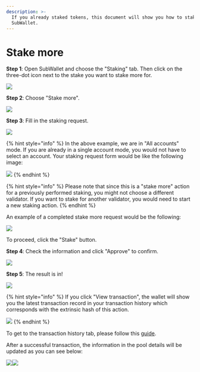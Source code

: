```yaml
---
description: >-
  If you already staked tokens, this document will show you how to stake more on
  SubWallet.
---
```


# Stake more

**Step 1**: Open SubWallet and choose the "Staking" tab. Then click on the three-dot icon next to the stake you want to stake more for.

![](<../../../.gitbook/assets/image (326).png>)



**Step 2**: Choose "Stake more".

![](<../../../.gitbook/assets/image (189) (1) (1).png>)





**Step 3**: Fill in the staking request.

![](<../../../.gitbook/assets/image (383).png>)

{% hint style="info" %}
In the above example, we are in "All accounts" mode. If you are already in a single account mode, you would not have to select an account. Your staking request form would be like the following image:

![](<../../../.gitbook/assets/image (163) (2).png>)
{% endhint %}

{% hint style="info" %}
Please note that since this is a "stake more" action for a previously performed staking, you might not choose a different validator. If you want to stake for another validator, you would need to start a new staking action.&#x20;
{% endhint %}

An example of a completed stake more request would be the following:

![](<../../../.gitbook/assets/image (330).png>)

To proceed, click the "Stake" button.



**Step 4**: Check the information and click "Approve" to confirm.

![](<../../../.gitbook/assets/image (58) (1) (1) (1).png>)



**Step 5**: The result is in!

![](<../../../.gitbook/assets/image (67) (1) (1).png>)

{% hint style="info" %}
If you click "View transaction", the wallet will show you the latest transaction record in your transaction history which corresponds with the extrinsic hash of this action.&#x20;

![](<../../../.gitbook/assets/image (68) (1) (1).png>)
{% endhint %}

To get to the transaction history tab, please follow this [guide](../../view-transaction-history.md).

After a successful transaction, the information in the pool details will be updated as you can see below:

![](<../../../.gitbook/assets/image (66) (1) (1).png>)![](<../../../.gitbook/assets/image (69) (1) (1).png>)
